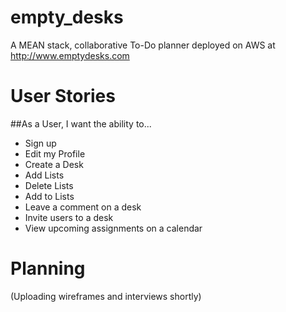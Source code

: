 # empty_desks

A MEAN stack, collaborative To-Do planner deployed on AWS at http://www.emptydesks.com

# User Stories
##As a User, I want the ability to...
- Sign up
- Edit my Profile
- Create a Desk
- Add Lists
- Delete Lists
- Add to Lists
- Leave a comment on a desk
- Invite users to a desk
- View upcoming assignments on a calendar

# Planning
(Uploading wireframes and interviews shortly)
